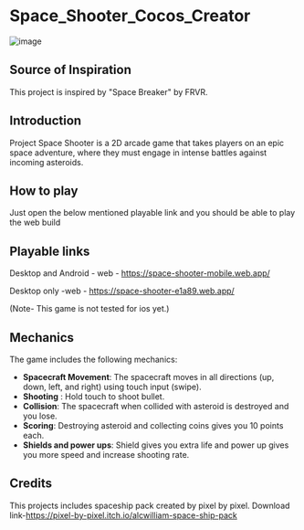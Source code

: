 # Space_Shooter_Cocos_Creator
![image](https://github.com/Mr-Honey-Game-Dev/Space_Shooter_Cocos_Creator/assets/61724400/d9f8cc8c-3481-47b1-b570-647d1d34b9ff)


## Source of Inspiration
This project is inspired by "Space Breaker" by FRVR.

## Introduction
Project Space Shooter is a 2D arcade game that takes players on an epic space adventure, where they must engage in intense battles against incoming asteroids. 

## How to play
Just open the below mentioned playable link and you should be able to play the web build

## Playable links
Desktop and Android - web - https://space-shooter-mobile.web.app/ 

Desktop only -web - https://space-shooter-e1a89.web.app/ 

(Note- This game is not tested for ios yet.)

## Mechanics
The game includes the following mechanics:
- **Spacecraft Movement**: The spacecraft moves in all directions (up, down, left, and right) using touch input (swipe).
- **Shooting** : Hold touch to shoot bullet.
- **Collision**: The spacecraft when collided with asteroid is destroyed and you lose.
- **Scoring**: Destroying asteroid and collecting coins gives you 10 points each.
- **Shields and power ups**: Shield gives you extra life and power up gives you more speed and increase shooting rate.

## Credits
This projects includes spaceship pack created by pixel by pixel. Download link-https://pixel-by-pixel.itch.io/alcwilliam-space-ship-pack

